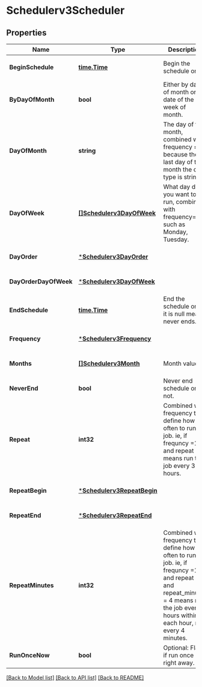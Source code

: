 # Schedulerv3Scheduler

## Properties
Name | Type | Description | Notes
------------ | ------------- | ------------- | -------------
**BeginSchedule** | [**time.Time**](time.Time.md) | Begin the schedule on. | [optional] [default to null]
**ByDayOfMonth** | **bool** | Either by day of month or date of the week of month. | [optional] [default to null]
**DayOfMonth** | **string** | The day of the month, combined with frequency &#x3D; 4 because there last day of the month the data type is string. | [optional] [default to null]
**DayOfWeek** | [**[]Schedulerv3DayOfWeek**](schedulerv3DayOfWeek.md) | What day do you want to run, combined with frequency&#x3D; 3, such as Monday, Tuesday. | [optional] [default to null]
**DayOrder** | [***Schedulerv3DayOrder**](schedulerv3DayOrder.md) |  | [optional] [default to null]
**DayOrderDayOfWeek** | [***Schedulerv3DayOfWeek**](schedulerv3DayOfWeek.md) |  | [optional] [default to null]
**EndSchedule** | [**time.Time**](time.Time.md) | End the schedule on, if it is null means never ends. | [optional] [default to null]
**Frequency** | [***Schedulerv3Frequency**](schedulerv3Frequency.md) |  | [optional] [default to null]
**Months** | [**[]Schedulerv3Month**](schedulerv3Month.md) | Month value. | [optional] [default to null]
**NeverEnd** | **bool** | Never end schedule or not. | [optional] [default to null]
**Repeat** | **int32** | Combined with frequency to define how often to run the job. ie, if frequncy &#x3D;1 and repeat &#x3D;3 means run the job every 3 hours. | [optional] [default to null]
**RepeatBegin** | [***Schedulerv3RepeatBegin**](schedulerv3RepeatBegin.md) |  | [optional] [default to null]
**RepeatEnd** | [***Schedulerv3RepeatEnd**](schedulerv3RepeatEnd.md) |  | [optional] [default to null]
**RepeatMinutes** | **int32** | Combined with frequency to define how often to run the job. ie, if frequncy &#x3D;1 and repeat &#x3D;3 and repeat_minutes &#x3D; 4 means run the job every 3 hours within each hour, run every 4 minutes. | [optional] [default to null]
**RunOnceNow** | **bool** | Optional: Flag if run once right away. | [optional] [default to null]

[[Back to Model list]](../README.md#documentation-for-models) [[Back to API list]](../README.md#documentation-for-api-endpoints) [[Back to README]](../README.md)

